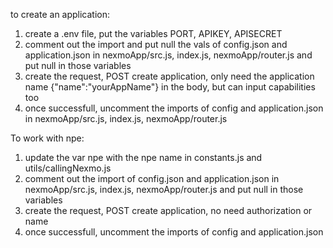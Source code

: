 to create an application:
1. create a .env file, put the variables PORT, APIKEY, APISECRET
2. comment out the import and put null the vals of config.json and application.json in nexmoApp/src.js, index.js, nexmoApp/router.js and put null in those variables
3. create the request, POST create application, only need the application name {"name":"yourAppName"} in the body, but can input capabilities too
4. once successfull, uncomment the imports of config and application.json in nexmoApp/src.js, index.js, nexmoApp/router.js

To work with npe:

1. update the var npe with the npe name in constants.js and utils/callingNexmo.js
3. comment out the import of config.json and application.json in nexmoApp/src.js, index.js, nexmoApp/router.js and put null in those variables
4. create the request, POST create application, no need authorization or name 
5. once successfull, uncomment the imports of config and application.json